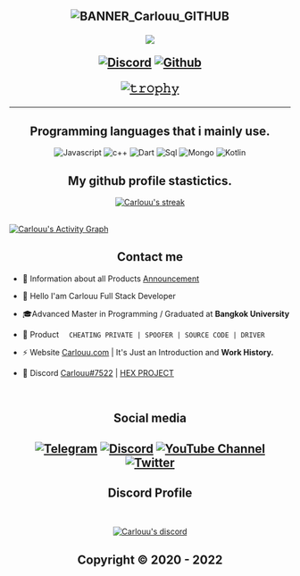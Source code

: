 <h2 align="center">

  
<p align="center">
  
![BANNER_Carlouu_GITHUB](https://user-images.githubusercontent.com/94861415/179736220-e757c236-3de4-4db0-a371-bb5bed2fc497.png)



<p align="center">

[![](https://img.shields.io/badge/Carlouu-.com-Blue?style=for-the-badge&logo=HTML)](https://Carlouu.xyz/)
  


  

<p align="center">
    <a href="https://discord.gg/MBTkVcJefp">
   <img alt="Discord" src="https://img.shields.io/badge/Discord-Carlouu%237522-7289DA?style=for-the-badge&logo=discord&logoColor=7289DA&logoWidth=10&labelColor=000'"></a>  
  <a href="https://github.com/Carlouu">
   <img alt="Github" src="https://img.shields.io/github/followers/Carlouu?color=7289DA&logo=github&label=Followers&style=for-the-badge&logoWidth=10&labelColor=000'"></a>   
  
  
[![𝚝𝚛𝚘𝚙𝚑𝚢](https://github-profile-trophy.vercel.app/?username=ryo-ma&column=8&margin-w=20&margin-h=0&no-bg=true&no-frame=true&theme=dark_dimmed)](https://github.com/ryo-ma)

  ----




<h2 align="center">Programming languages that i mainly use.</h2>
<p align="center">
  <img alt="Javascript" src="https://img.shields.io/badge/-JavaScript-090909?style=for-the-badge&logo=JavaScript&logoColor=E9D54D"></a> 
  <img alt="c++" src="https://img.shields.io/badge/-C++-090909?style=for-the-badge&logo=C%2b%2b&logoColor=6296CC"></a> 
  <img alt="Dart" src="https://img.shields.io/badge/-Dart-090909?style=for-the-badge&logo=dart&logoColor=097CDB"></a>    
  <img alt="Sql" src="https://img.shields.io/badge/-Sql-090909?style=for-the-badge&logo=mysql&logoColor=00648B"></a> 
  <img alt="Mongo" src="https://img.shields.io/badge/-MongoDB-090909?style=for-the-badge&logo=MongoDB&logoColor=00648B"></a> 
  <img alt="Kotlin" src="https://img.shields.io/badge/-Kotlin-090909?style=for-the-badge&logo=Kotlin&logoColor=00648B"></a> 
</p>



<h2 align="center">My github profile stastictics.</h2>

<p align="center">
    <a href="https://github.com/Carlouu">
        <img title="Carlouu stats" alt="Carlouu's streak" src="https://github-readme-streak-stats.herokuapp.com/?user=Carlouu&theme=dark&hide_border=true&stroke=f53b3b"/>
    </a>
</p><br>
<a href="https://github.com/Carlouu"><img alt="Carlouu's Activity Graph" src="https://activity-graph.herokuapp.com/graph?username=Carlouu&bg_color=0D1117&color=eca15b&line=eca15b&point=FFFFFF&hide_border=true" /></a>
  



<h2 align="center">Contact me</h2>


- 📌 Information about all Products [Announcement](https://github.com/Carlouu/Announcement)

- 👋 Hello I'am Carlouu Full Stack Developer

- 🎓Advanced Master in Programming / Graduated at **Bangkok University**

- 🛒 Product `   CHEATING PRIVATE | SPOOFER | SOURCE CODE | DRIVER `

- ⚡ Website [Carlouu.com](https://Carlouu.github.io/Carlouu.github.io/) | It's Just an Introduction and **Work History.**

- 💬 Discord [Carlouu#7522](https://discord.com/users/943374631644045363) | [HEX PROJECT](https://discord.gg/MBTkVcJefp)

</pre><br>

<h2 align="center">Social media</h2>

<h2 align="center"</h2>

[![Telegram](https://img.shields.io/badge/-Telegram-%23282a36?style=for-the-badge&logo=Telegram)](https://t.me/Carlouudm)
<a target="_blank" href="https://discord.gg/MBTkVcJefp"><img alt="Discord" src="https://img.shields.io/badge/Hex | Project%21-%237289DA.svg?style=for-the-badge&logo=discord&logoColor=white"/></a>
[![YouTube Channel](https://img.shields.io/badge/-YouTube-%23282a36?style=for-the-badge&logoColor=ff0000&logo=YouTube)](https://www.youtube.com/channel/UCH4kNKY-dRlMu7UX1TyHcRw)
<a target="_blank" href="https://twitter.com/Carlouu2"><img alt="Twitter" src="https://img.shields.io/badge/@Carlouu-%231DA1F2.svg?style=for-the-badge&logo=Twitter&logoColor=white"/></a>


<h2 align="center">Discord Profile</h2><br>
  <p align="center">
    <a href="https://discord.com/users/943374631644045363">
        <img title="Carlouu server discord" alt="Carlouu's discord" src="https://discord.c99.nl/widget/theme-4/943374631644045363.png"/>
    </a>
</p>

</p>

<h2 align="center"> Copyright © 2020 - 2022
